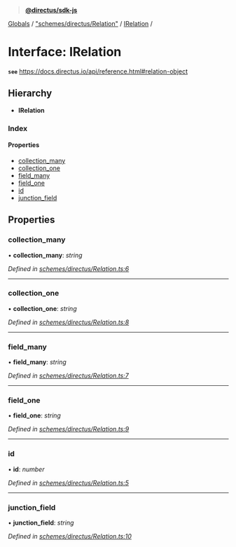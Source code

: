 > **[@directus/sdk-js](../README.md)**

[Globals](../README.md) / ["schemes/directus/Relation"](../modules/_schemes_directus_relation_.md) / [IRelation](_schemes_directus_relation_.irelation.md) /

# Interface: IRelation

**`see`** https://docs.directus.io/api/reference.html#relation-object

## Hierarchy

* **IRelation**

### Index

#### Properties

* [collection_many](_schemes_directus_relation_.irelation.md#collection_many)
* [collection_one](_schemes_directus_relation_.irelation.md#collection_one)
* [field_many](_schemes_directus_relation_.irelation.md#field_many)
* [field_one](_schemes_directus_relation_.irelation.md#field_one)
* [id](_schemes_directus_relation_.irelation.md#id)
* [junction_field](_schemes_directus_relation_.irelation.md#junction_field)

## Properties

###  collection_many

• **collection_many**: *string*

*Defined in [schemes/directus/Relation.ts:6](https://github.com/janbiasi/sdk-js/blob/b445ae7/src/schemes/directus/Relation.ts#L6)*

___

###  collection_one

• **collection_one**: *string*

*Defined in [schemes/directus/Relation.ts:8](https://github.com/janbiasi/sdk-js/blob/b445ae7/src/schemes/directus/Relation.ts#L8)*

___

###  field_many

• **field_many**: *string*

*Defined in [schemes/directus/Relation.ts:7](https://github.com/janbiasi/sdk-js/blob/b445ae7/src/schemes/directus/Relation.ts#L7)*

___

###  field_one

• **field_one**: *string*

*Defined in [schemes/directus/Relation.ts:9](https://github.com/janbiasi/sdk-js/blob/b445ae7/src/schemes/directus/Relation.ts#L9)*

___

###  id

• **id**: *number*

*Defined in [schemes/directus/Relation.ts:5](https://github.com/janbiasi/sdk-js/blob/b445ae7/src/schemes/directus/Relation.ts#L5)*

___

###  junction_field

• **junction_field**: *string*

*Defined in [schemes/directus/Relation.ts:10](https://github.com/janbiasi/sdk-js/blob/b445ae7/src/schemes/directus/Relation.ts#L10)*